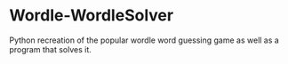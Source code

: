 # Wordle-WordleSolver
Python recreation of the popular wordle word guessing game as well as a program that solves it.
